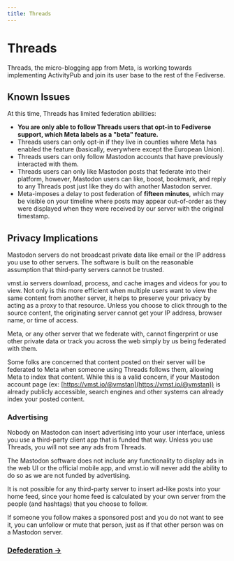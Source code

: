 ```yaml
---
title: Threads
---
```


# Threads

Threads, the micro-blogging app from Meta, is working towards implementing ActivityPub and join its user base to the rest of the Fediverse.

## Known Issues

At this time, Threads has limited federation abilities:

- **You are only able to follow Threads users that opt-in to Fediverse support, which Meta labels as a "beta" feature.**
- Threads users can only opt-in if they live in counties where Meta has enabled the feature (basically, everywhere except the European Union).
- Threads users can only follow Mastodon accounts that have previously interacted with them.
- Threads users can only like Mastodon posts that federate into their platform, however, Mastodon users can like, boost, bookmark, and reply to any Threads post just like they do with another Mastodon server.
- Meta-imposes a delay to post federation of **fifteen minutes**, which may be visible on your timeline where posts may appear out-of-order as they were displayed when they were received by our server with the original timestamp.

## Privacy Implications

Mastodon servers do not broadcast private data like email or the IP address you use to other servers.
The software is built on the reasonable assumption that third-party servers cannot be trusted.

vmst.io servers download, process, and cache images and videos for you to view. Not only is this more efficient when multiple users want to view the same content from another server, it helps to preserve your privacy by acting as a proxy to that resource.
Unless you choose to click through to the source content, the originating server cannot get your IP address, browser name, or time of access.

Meta, or any other server that we federate with, cannot fingerprint or use other private data or track you across the web simply by us being federated with them.

Some folks are concerned that content posted on their server will be federated to Meta when someone using Threads follows them, allowing Meta to index that content.
While this is a valid concern, if your Mastodon account page (ex: [https://vmst.io/@vmstan](https://vmst.io/@vmstan)) is already publicly accessible, search engines and other systems can already index your posted content.

### Advertising

Nobody on Mastodon can insert advertising into your user interface, unless you use a third-party client app that is funded that way.
Unless you use Threads, you will not see any ads from Threads.

The Mastodon software does not include any functionality to display ads in the web UI or the official mobile app, and vmst.io will never add the ability to do so as we are not funded by advertising.

It is not possible for any third-party server to insert ad-like posts into your home feed, since your home feed is calculated by your own server from the people (and hashtags) that you choose to follow.

If someone you follow makes a sponsored post and you do not want to see it, you can unfollow or mute that person, just as if that other person was on a Mastodon server.

### [Defederation →](/about/defederation#threads)
